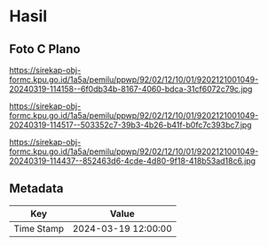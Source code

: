 # Hasil

## Foto C Plano

https://sirekap-obj-formc.kpu.go.id/1a5a/pemilu/ppwp/92/02/12/10/01/9202121001049-20240319-114158--6f0db34b-8167-4060-bdca-31cf6072c79c.jpg

https://sirekap-obj-formc.kpu.go.id/1a5a/pemilu/ppwp/92/02/12/10/01/9202121001049-20240319-114517--503352c7-39b3-4b26-b41f-b0fc7c393bc7.jpg

https://sirekap-obj-formc.kpu.go.id/1a5a/pemilu/ppwp/92/02/12/10/01/9202121001049-20240319-114437--852463d6-4cde-4d80-9f18-418b53ad18c6.jpg


## Metadata

| Key        | Value               |
| ---------- | ------------------- |
| Time Stamp | 2024-03-19 12:00:00 |



